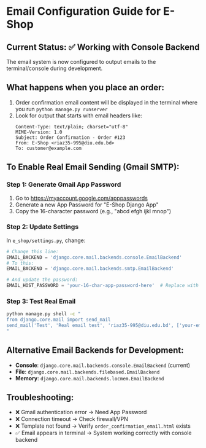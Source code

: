 # Email Configuration Guide for E-Shop

## Current Status: ✅ Working with Console Backend

The email system is now configured to output emails to the terminal/console during development.

## What happens when you place an order:
1. Order confirmation email content will be displayed in the terminal where you run `python manage.py runserver`
2. Look for output that starts with email headers like:
   ```
   Content-Type: text/plain; charset="utf-8"
   MIME-Version: 1.0
   Subject: Order Confirmation - Order #123
   From: E-Shop <riaz35-995@diu.edu.bd>
   To: customer@example.com
   ```

## To Enable Real Email Sending (Gmail SMTP):

### Step 1: Generate Gmail App Password
1. Go to https://myaccount.google.com/apppasswords
2. Generate a new App Password for "E-Shop Django App"
3. Copy the 16-character password (e.g., "abcd efgh ijkl mnop")

### Step 2: Update Settings
In `e_shop/settings.py`, change:
```python
# Change this line:
EMAIL_BACKEND = 'django.core.mail.backends.console.EmailBackend'
# To this:
EMAIL_BACKEND = 'django.core.mail.backends.smtp.EmailBackend'

# And update the password:
EMAIL_HOST_PASSWORD = 'your-16-char-app-password-here'  # Replace with App Password
```

### Step 3: Test Real Email
```bash
python manage.py shell -c "
from django.core.mail import send_mail
send_mail('Test', 'Real email test', 'riaz35-995@diu.edu.bd', ['your-email@example.com'])
"
```

## Alternative Email Backends for Development:
- **Console**: `django.core.mail.backends.console.EmailBackend` (current)
- **File**: `django.core.mail.backends.filebased.EmailBackend`
- **Memory**: `django.core.mail.backends.locmem.EmailBackend`

## Troubleshooting:
- ❌ Gmail authentication error → Need App Password
- ❌ Connection timeout → Check firewall/VPN
- ❌ Template not found → Verify `order_confirmation_email.html` exists
- ✅ Email appears in terminal → System working correctly with console backend
